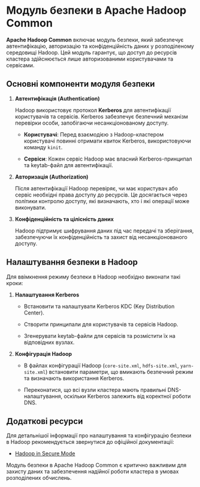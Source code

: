 # Модуль безпеки в Apache Hadoop Common

**Apache Hadoop Common** включає модуль безпеки, який забезпечує автентифікацію, авторизацію та конфіденційність даних у розподіленому середовищі Hadoop. Цей модуль гарантує, що доступ до ресурсів кластера здійснюється лише авторизованими користувачами та сервісами.

## Основні компоненти модуля безпеки

1. **Автентифікація (Authentication)**

   Hadoop використовує протокол **Kerberos** для автентифікації користувачів та сервісів. Kerberos забезпечує безпечний механізм перевірки особи, запобігаючи несанкціонованому доступу.

   - **Користувачі**: Перед взаємодією з Hadoop-кластером користувачі повинні отримати квиток Kerberos, використовуючи команду `kinit`.

   - **Сервіси**: Кожен сервіс Hadoop має власний Kerberos-принципал та keytab-файл для автентифікації.

2. **Авторизація (Authorization)**

   Після автентифікації Hadoop перевіряє, чи має користувач або сервіс необхідні права доступу до ресурсів. Це досягається через політики контролю доступу, які визначають, хто і які операції може виконувати.

3. **Конфіденційність та цілісність даних**

   Hadoop підтримує шифрування даних під час передачі та зберігання, забезпечуючи їх конфіденційність та захист від несанкціонованого доступу.

## Налаштування безпеки в Hadoop

Для ввімкнення режиму безпеки в Hadoop необхідно виконати такі кроки:

1. **Налаштування Kerberos**

   - Встановити та налаштувати Kerberos KDC (Key Distribution Center).

   - Створити принципали для користувачів та сервісів Hadoop.

   - Згенерувати keytab-файли для сервісів та розмістити їх на відповідних вузлах.

2. **Конфігурація Hadoop**

   - В файлах конфігурації Hadoop (`core-site.xml`, `hdfs-site.xml`, `yarn-site.xml`) встановити параметри, що вмикають безпечний режим та визначають використання Kerberos.

   - Переконатися, що всі вузли кластера мають правильні DNS-налаштування, оскільки Kerberos залежить від коректної роботи DNS.

## Додаткові ресурси

Для детальнішої інформації про налаштування та конфігурацію безпеки в Hadoop рекомендується звернутися до офіційної документації:

- [Hadoop in Secure Mode](https://hadoop.apache.org/docs/stable/hadoop-project-dist/hadoop-common/SecureMode.html)

Модуль безпеки в Apache Hadoop Common є критично важливим для захисту даних та забезпечення надійної роботи кластера в умовах розподілених обчислень.
